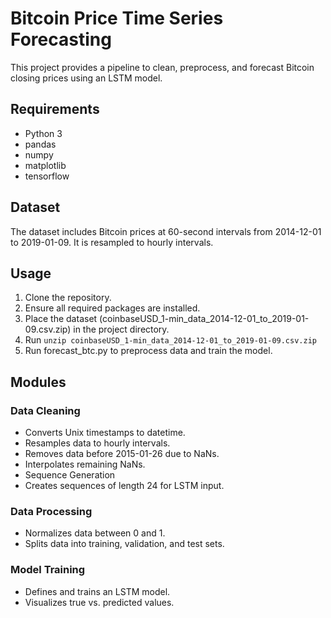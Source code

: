 # Bitcoin Price Time Series Forecasting
This project provides a pipeline to clean, preprocess, and forecast Bitcoin closing prices using an LSTM model.

## Requirements
- Python 3
- pandas
- numpy
- matplotlib
- tensorflow
  
## Dataset
The dataset includes Bitcoin prices at 60-second intervals from 2014-12-01 to 2019-01-09. It is resampled to hourly intervals.

## Usage
1. Clone the repository.
2. Ensure all required packages are installed.
3. Place the dataset (coinbaseUSD_1-min_data_2014-12-01_to_2019-01-09.csv.zip) in the project directory.
4. Run ```unzip coinbaseUSD_1-min_data_2014-12-01_to_2019-01-09.csv.zip```
5. Run forecast_btc.py to preprocess data and train the model.
## Modules
### Data Cleaning
- Converts Unix timestamps to datetime.
- Resamples data to hourly intervals.
- Removes data before 2015-01-26 due to NaNs.
- Interpolates remaining NaNs.
- Sequence Generation
- Creates sequences of length 24 for LSTM input.
### Data Processing
- Normalizes data between 0 and 1.
- Splits data into training, validation, and test sets.
### Model Training
- Defines and trains an LSTM model.
- Visualizes true vs. predicted values.
